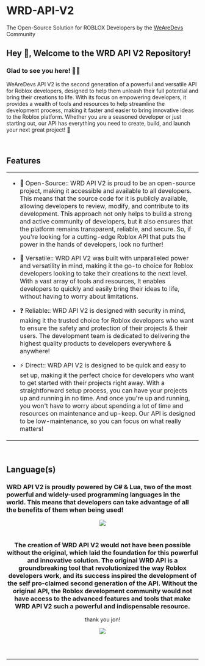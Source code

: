 # WRD-API-V2
The Open-Source Solution for ROBLOX Developers by the [WeAreDevs](https://wearedevs.net) Community
## Hey 👋, Welcome to the WRD API V2 Repository!  
  



### Glad to see you here! 👨‍💻
WeAreDevs API V2 is the second generation of a powerful and versatile API for Roblox developers, designed to help them unleash their full potential and bring their creations to life. With its focus on empowering developers, it provides a wealth of tools and resources to help streamline the development process, making it faster and easier to bring innovative ideas to the Roblox platform. Whether you are a seasoned developer or just starting out, our API has everything you need to create, build, and launch your next great project! 🚀
  

<br/>  


## Features
<table><tr><td valign="top" width="50%">

- 🔭 Open-Source:: WRD API V2 is proud to be an open-source project, making it accessible and available to all developers. This means that the source code for it is publicly available, allowing developers to review, modify, and contribute to its development. This approach not only helps to build a strong and active community of developers, but it also ensures that the platform remains transparent, reliable, and secure. So, if you're looking for a cutting-edge Roblox API that puts the power in the hands of developers, look no further!  
  

- 🌱 Versatile:: WRD API V2 was built with unparalleled power and versatility in mind, making it the go-to choice for Roblox developers looking to take their creations to the next level. With a vast array of tools and resources, It enables developers to quickly and easily bring their ideas to life, without having to worry about limitations.  
  

- ❓ Reliable:: WRD API V2 is designed with security in mind, making it the trusted choice for Roblox developers who want to ensure the safety and protection of their projects & their users. The development team is dedicated to delivering the highest quality products to developers everywhere & anywhere!  
  

- ⚡ Direct:: WRD API V2 is designed to be quick and easy to set up, making it the perfect choice for developers who want to get started with their projects right away. With a straightforward setup process, you can have your projects up and running in no time. And once you're up and running, you won't have to worry about spending a lot of time and resources on maintenance and up-keep. Our API is designed to be low-maintenance, so you can focus on what really matters!  


</td></tr></table>  

<br/>  


## Language(s) 


### WRD API V2 is proudly powered by C# & Lua, two of the most powerful and widely-used programming languages in the world. This means that developers can take advantage of all the benefits of them when being used!  
<div align="center">
<img src="https://media.discordapp.net/attachments/760147971861643273/1072547021698900121/b5af1321-99cd-45d2-bb49-ed94b59bf185-icon.png" align="center" height="" 
<img src="https://luau-lang.org/assets/images/luau-88.png" align="center" height="" 
</div>  
  

<br/>  



</td><td valign="top" width="50%">



</td></tr></table>  

<br/>  



### The creation of WRD API V2 would not have been possible without the original, which laid the foundation for this powerful and innovative solution. The original WRD API is a groundbreaking tool that revolutionized the way Roblox developers work, and its success inspired the development of the self pro-claimed second generation of the API. Without the original API, the Roblox development community would not have access to the advanced features and tools that make WRD API V2 such a powerful and indispensable resource.

thank you jon!  
<div align="center">
<img src="https://media.discordapp.net/attachments/1066003147274850334/1072556040656277544/thumbnail.png" align="center" height="" width="" />
</div>  
  

<br/>  

  

<br/>  


<br />

----
